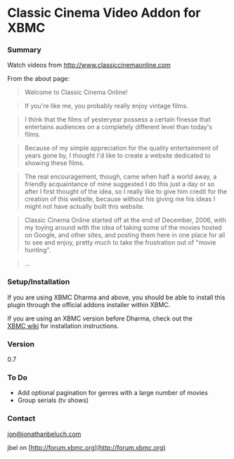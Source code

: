 Classic Cinema Video Addon for XBMC
====================================

### Summary
Watch videos from http://www.classiccinemaonline.com

From the about page:
> Welcome to Classic Cinema Online!

> If you're like me, you probably really enjoy vintage films.

> I think that the films of yesteryear possess a certain finesse that 
> entertains audiences on a completely different level than today's 
> films.

> Because of my simple appreciation for the quality entertainment of 
> years gone by, I thought I'd like to create a website dedicated to 
> showing these films.

> The real encouragement, though, came when half a world away, a 
> friendly acquaintance of mine suggested I do this just a day or so 
> after I first thought of the idea, so I really like to give him 
> credit for the creation of this website, because without his giving 
> me his ideas I might not have actually built this website.

> Classic Cinema Online started off at the end of December, 2006, with 
> my toying around with the idea of taking some of the movies hosted on
> Google, and other sites, and posting them here in one place for all 
> to see and enjoy, pretty much to take the frustration out of "movie 
> hunting".

> ...

### Setup/Installation
If you are using XBMC Dharma and above, you should be able to install
this plugin through the official addons installer within XBMC. 

If you are using an XBMC version before Dharma, check out the  
[XBMC wiki](http://wiki.xbmc.org/?title=HOW-TO_install_and_use_plugins_in_XBMC)
for installation instructions.

### Version
0.7

### To Do 
* Add optional pagination for genres with a large number of movies
* Group serials (tv shows)


### Contact
<jon@jonathanbeluch.com>

jbel on [http://forum.xbmc.org](http://forum.xbmc.org)

